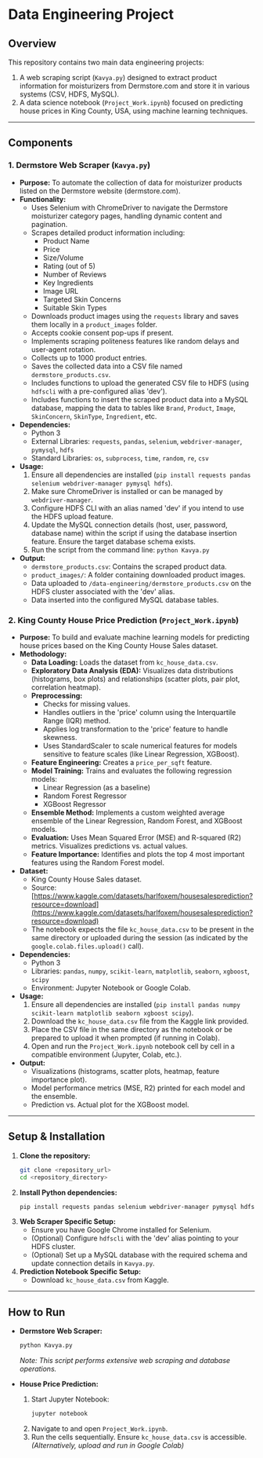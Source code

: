 # Data Engineering Project

## Overview

This repository contains two main data engineering projects:
1.  A web scraping script (`Kavya.py`) designed to extract product information for moisturizers from Dermstore.com and store it in various systems (CSV, HDFS, MySQL).
2.  A data science notebook (`Project_Work.ipynb`) focused on predicting house prices in King County, USA, using machine learning techniques.

---

## Components

### 1. Dermstore Web Scraper (`Kavya.py`)

* **Purpose:** To automate the collection of data for moisturizer products listed on the Dermstore website (dermstore.com).
* **Functionality:**
    * Uses Selenium with ChromeDriver to navigate the Dermstore moisturizer category pages, handling dynamic content and pagination.
    * Scrapes detailed product information including:
        * Product Name
        * Price
        * Size/Volume
        * Rating (out of 5)
        * Number of Reviews
        * Key Ingredients
        * Image URL
        * Targeted Skin Concerns
        * Suitable Skin Types
    * Downloads product images using the `requests` library and saves them locally in a `product_images` folder.
    * Accepts cookie consent pop-ups if present.
    * Implements scraping politeness features like random delays and user-agent rotation.
    * Collects up to 1000 product entries.
    * Saves the collected data into a CSV file named `dermstore_products.csv`.
    * Includes functions to upload the generated CSV file to HDFS (using `hdfscli` with a pre-configured alias 'dev').
    * Includes functions to insert the scraped product data into a MySQL database, mapping the data to tables like `Brand`, `Product`, `Image`, `SkinConcern`, `SkinType`, `Ingredient`, etc.
* **Dependencies:**
    * Python 3
    * External Libraries: `requests`, `pandas`, `selenium`, `webdriver-manager`, `pymysql`, `hdfs`
    * Standard Libraries: `os`, `subprocess`, `time`, `random`, `re`, `csv`
* **Usage:**
    1.  Ensure all dependencies are installed (`pip install requests pandas selenium webdriver-manager pymysql hdfs`).
    2.  Make sure ChromeDriver is installed or can be managed by `webdriver-manager`.
    3.  Configure HDFS CLI with an alias named 'dev' if you intend to use the HDFS upload feature.
    4.  Update the MySQL connection details (host, user, password, database name) within the script if using the database insertion feature. Ensure the target database schema exists.
    5.  Run the script from the command line: `python Kavya.py`
* **Output:**
    * `dermstore_products.csv`: Contains the scraped product data.
    * `product_images/`: A folder containing downloaded product images.
    * Data uploaded to `/data-engineering/dermstore_products.csv` on the HDFS cluster associated with the 'dev' alias.
    * Data inserted into the configured MySQL database tables.

### 2. King County House Price Prediction (`Project_Work.ipynb`)

* **Purpose:** To build and evaluate machine learning models for predicting house prices based on the King County House Sales dataset.
* **Methodology:**
    * **Data Loading:** Loads the dataset from `kc_house_data.csv`.
    * **Exploratory Data Analysis (EDA):** Visualizes data distributions (histograms, box plots) and relationships (scatter plots, pair plot, correlation heatmap).
    * **Preprocessing:**
        * Checks for missing values.
        * Handles outliers in the 'price' column using the Interquartile Range (IQR) method.
        * Applies log transformation to the 'price' feature to handle skewness.
        * Uses StandardScaler to scale numerical features for models sensitive to feature scales (like Linear Regression, XGBoost).
    * **Feature Engineering:** Creates a `price_per_sqft` feature.
    * **Model Training:** Trains and evaluates the following regression models:
        * Linear Regression (as a baseline)
        * Random Forest Regressor
        * XGBoost Regressor
    * **Ensemble Method:** Implements a custom weighted average ensemble of the Linear Regression, Random Forest, and XGBoost models.
    * **Evaluation:** Uses Mean Squared Error (MSE) and R-squared (R2) metrics. Visualizes predictions vs. actual values.
    * **Feature Importance:** Identifies and plots the top 4 most important features using the Random Forest model.
* **Dataset:**
    * King County House Sales dataset.
    * Source: [https://www.kaggle.com/datasets/harlfoxem/housesalesprediction?resource=download](https://www.kaggle.com/datasets/harlfoxem/housesalesprediction?resource=download)
    * The notebook expects the file `kc_house_data.csv` to be present in the same directory or uploaded during the session (as indicated by the `google.colab.files.upload()` call).
* **Dependencies:**
    * Python 3
    * Libraries: `pandas`, `numpy`, `scikit-learn`, `matplotlib`, `seaborn`, `xgboost`, `scipy`
    * Environment: Jupyter Notebook or Google Colab.
* **Usage:**
    1.  Ensure all dependencies are installed (`pip install pandas numpy scikit-learn matplotlib seaborn xgboost scipy`).
    2.  Download the `kc_house_data.csv` file from the Kaggle link provided.
    3.  Place the CSV file in the same directory as the notebook or be prepared to upload it when prompted (if running in Colab).
    4.  Open and run the `Project_Work.ipynb` notebook cell by cell in a compatible environment (Jupyter, Colab, etc.).
* **Output:**
    * Visualizations (histograms, scatter plots, heatmap, feature importance plot).
    * Model performance metrics (MSE, R2) printed for each model and the ensemble.
    * Prediction vs. Actual plot for the XGBoost model.

---

## Setup & Installation

1.  **Clone the repository:**
    ```bash
    git clone <repository_url>
    cd <repository_directory>
    ```
2.  **Install Python dependencies:**
    ```bash
    pip install requests pandas selenium webdriver-manager pymysql hdfs numpy scikit-learn matplotlib seaborn xgboost scipy notebook
    ```
3.  **Web Scraper Specific Setup:**
    * Ensure you have Google Chrome installed for Selenium.
    * (Optional) Configure `hdfscli` with the 'dev' alias pointing to your HDFS cluster.
    * (Optional) Set up a MySQL database with the required schema and update connection details in `Kavya.py`.
4.  **Prediction Notebook Specific Setup:**
    * Download `kc_house_data.csv` from Kaggle.

---

## How to Run

* **Dermstore Web Scraper:**
    ```bash
    python Kavya.py
    ```
    *Note: This script performs extensive web scraping and database operations.*

* **House Price Prediction:**
    1.  Start Jupyter Notebook:
        ```bash
        jupyter notebook
        ```
    2.  Navigate to and open `Project_Work.ipynb`.
    3.  Run the cells sequentially. Ensure `kc_house_data.csv` is accessible.
    *(Alternatively, upload and run in Google Colab)*
